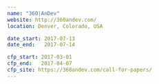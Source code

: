 ```yaml
---
name: "360|AnDev"
website: http://360andev.com/
location: Denver, Colorado, USA

date_start: 2017-07-13
date_end:   2017-07-14

cfp_start: 2017-03-01
cfp_end:   2017-04-07
cfp_site: https://360andev.com/call-for-papers/
---
```

